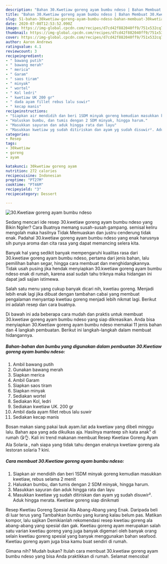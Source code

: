 ```yaml
---
description: "Bahan 30.Kwetiaw goreng ayam bumbu ndeso | Bahan Membuat 30.Kwetiaw goreng ayam bumbu ndeso Yang Menggugah Selera"
title: "Bahan 30.Kwetiaw goreng ayam bumbu ndeso | Bahan Membuat 30.Kwetiaw goreng ayam bumbu ndeso Yang Menggugah Selera"
slug: 51-bahan-30kwetiaw-goreng-ayam-bumbu-ndeso-bahan-membuat-30kwetiaw-goreng-ayam-bumbu-ndeso-yang-menggugah-selera
date: 2020-07-08T12:53:52.090Z
image: https://img-global.cpcdn.com/recipes/d7cd42f882040ff9/751x532cq70/30kwetiaw-goreng-ayam-bumbu-ndeso-foto-resep-utama.jpg
thumbnail: https://img-global.cpcdn.com/recipes/d7cd42f882040ff9/751x532cq70/30kwetiaw-goreng-ayam-bumbu-ndeso-foto-resep-utama.jpg
cover: https://img-global.cpcdn.com/recipes/d7cd42f882040ff9/751x532cq70/30kwetiaw-goreng-ayam-bumbu-ndeso-foto-resep-utama.jpg
author: Aaron Andrews
ratingvalue: 4.1
reviewcount: 3
recipeingredient:
- " bawang putih"
- " bawang merah"
- " merica"
- " Garam"
- " saos tiram"
- " minyak"
- " wortel"
- " Kol ledri"
- " kwetiaw UK 200 gr"
- " dada ayam fillet rebus lalu suwir"
- " kecap manis"
recipeinstructions:
- "Siapkan air mendidih dan beri 1SDM minyak goreng kemudian masukkan kwetiaw, rebus selama 2 menit"
- "Haluskan bumbu, dan tumis dengan 2 SDM minyak, hingga harum."
- "Masukkan sayuran dan aduk hingga rata dan layu"
- "Masukkan kwetiaw yg sudah ditiriskan dan ayam yg sudah disuwir². Aduk hingga merata. Kwetiaw goreng siap dinikmati"
categories:
- Resep
tags:
- 30kwetiaw
- goreng
- ayam

katakunci: 30kwetiaw goreng ayam 
nutrition: 272 calories
recipecuisine: Indonesian
preptime: "PT27M"
cooktime: "PT46M"
recipeyield: "3"
recipecategory: Dessert

---
```



![30.Kwetiaw goreng ayam bumbu ndeso](https://img-global.cpcdn.com/recipes/d7cd42f882040ff9/751x532cq70/30kwetiaw-goreng-ayam-bumbu-ndeso-foto-resep-utama.jpg)

Sedang mencari ide resep 30.kwetiaw goreng ayam bumbu ndeso yang Bikin Ngiler? Cara Buatnya memang susah-susah gampang. semisal keliru mengolah maka hasilnya Tidak Memuaskan dan justru cenderung tidak enak. Padahal 30.kwetiaw goreng ayam bumbu ndeso yang enak harusnya sih punya aroma dan cita rasa yang dapat memancing selera kita.

Banyak hal yang sedikit banyak mempengaruhi kualitas rasa dari 30.kwetiaw goreng ayam bumbu ndeso, pertama dari jenis bahan, lalu pemilihan bahan segar, hingga cara membuat dan menghidangkannya. Tidak usah pusing jika hendak menyiapkan 30.kwetiaw goreng ayam bumbu ndeso enak di rumah, karena asal sudah tahu triknya maka hidangan ini dapat jadi sajian istimewa.

Salah satu menu yang cukup banyak dicari nih, kwetiau goreng. Menjadi lebih enak lagi jika dibuat dengan tambahan cabai yang membuat pengalaman menyantap kwetiau goreng menjadi lebih nikmat lagi. Berikut ini adalah resep dan cara buatnya.


Di bawah ini ada beberapa cara mudah dan praktis untuk membuat 30.kwetiaw goreng ayam bumbu ndeso yang siap dikreasikan. Anda bisa menyiapkan 30.Kwetiaw goreng ayam bumbu ndeso memakai 11 jenis bahan dan 4 langkah pembuatan. Berikut ini langkah-langkah dalam membuat hidangannya.

<!--inarticleads1-->

##### Bahan-bahan dan bumbu yang digunakan dalam pembuatan 30.Kwetiaw goreng ayam bumbu ndeso:

1. Ambil  bawang putih
1. Gunakan  bawang merah
1. Siapkan  merica
1. Ambil  Garam
1. Siapkan  saos tiram
1. Siapkan  minyak
1. Sediakan  wortel
1. Sediakan  Kol, ledri
1. Sediakan  kwetiaw UK. 200 gr
1. Ambil  dada ayam fillet rebus lalu suwir
1. Sediakan  kecap manis


Bosan makan siang pakai lauk ayam.liat ada kwetiaw yang dibeli minggu lalu. Bahan apa yang ada dikulkas aja. Hasilnya manteep sih kata anak&#34; di rumah 😘👌. Kali ini trend makanan membuat Resep Kwetiaw Goreng Ayam Ala Solaria , nah siapa yang tidak tahu dengan enaknya kwetiaw goreng ala lestoran solaria ? kini. 

<!--inarticleads2-->

##### Cara membuat 30.Kwetiaw goreng ayam bumbu ndeso:

1. Siapkan air mendidih dan beri 1SDM minyak goreng kemudian masukkan kwetiaw, rebus selama 2 menit
1. Haluskan bumbu, dan tumis dengan 2 SDM minyak, hingga harum.
1. Masukkan sayuran dan aduk hingga rata dan layu
1. Masukkan kwetiaw yg sudah ditiriskan dan ayam yg sudah disuwir². Aduk hingga merata. Kwetiaw goreng siap dinikmati


Resep Kwetiau Goreng Spesial Ala Abang-Abang yang Enak. Daripada beli di luar terus yang Tambahkan bumbu yang kurang kalau belum pas. Matikan kompor, lalu sajikan Demikianlah rekomendasi resep kwetiau goreng ala abang-abang yang spesial dan gak. Kwetiau goreng ayam merupakan salah satu varian kwetiau goreng yang juga banyak digemari oleh banyak orang selain kwetiau goreng spesial yang banyak menggunakan bahan seafood. Kwetiau goreng ayam juga bisa kamu buat sendiri di rumah. 

Gimana nih? Mudah bukan? Itulah cara membuat 30.kwetiaw goreng ayam bumbu ndeso yang bisa Anda praktikkan di rumah. Selamat mencoba!
